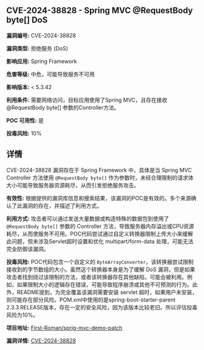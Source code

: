 ## CVE-2024-38828 - Spring MVC @RequestBody byte[] DoS

**漏洞编号:** CVE-2024-38828

**漏洞类型:** 拒绝服务 (DoS)

**影响应用:** Spring Framework

**危害等级:** 中危，可能导致服务不可用

**影响版本:** < 5.3.42

**利用条件:** 需要网络访问，目标应用使用了Spring MVC，且存在接收 @RequestBody byte[] 参数的Controller方法。

**POC 可用性:** 是

**投毒风险:** 10%

## 详情

CVE-2024-38828 漏洞存在于 Spring Framework 中，具体是当 Spring MVC Controller 方法使用 `@RequestBody byte[]` 作为参数时，未经合理限制的请求体大小可能导致服务器资源耗尽，从而引发拒绝服务攻击。

**有效性:**
根据提供的漏洞库信息和搜索结果，该漏洞的POC是有效的。多个来源确认了此漏洞的存在，并描述了利用方式。

**利用方式:**
攻击者可以通过发送大量数据或构造特殊的数据包到使用了 `@RequestBody byte[]` 参数的 Controller 方法，导致服务器内存溢出或CPU资源耗尽，从而使服务不可用。POC代码尝试通过自定义转换器限制上传大小来缓解此问题，但未涉及Servlet超时设置和优化 multipart/form-data 处理，可能无法完全防御该漏洞。

**投毒风险:**
POC代码包含一个自定义的 `ByteArrayConverter`，该转换器尝试限制接收到的字节数组的大小。虽然这个转换器本身是为了缓解 DoS 漏洞，但是如果攻击者找到绕过该限制的方法，或者该转换器存在其他缺陷，可能会被利用。例如，如果限制大小的逻辑存在错误，可能导致程序崩溃或其他不可预测的行为。此外，README提到，为完全覆盖该漏洞需要安装 servlet 超时，如果用户未安装，则可能存在部分风险。POM.xml中使用的是spring-boot-starter-parent 2.3.3.RELEASE版本，存在一定的安全风险，因为该版本比较老旧。所以评估投毒风险为10%。

**项目地址:** [First-Roman/sprig-mvc-demo-patch](https://github.com/First-Roman/sprig-mvc-demo-patch)

**漏洞详情:** [CVE-2024-38828](https://nvd.nist.gov/vuln/detail/CVE-2024-38828)